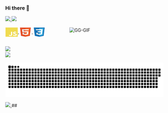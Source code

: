 ### Hi there 👋

<!--
**domuserk/domuserk** is a ✨ _special_ ✨ repository because its `README.md` (this file) appears on your GitHub profile.

Here are some ideas to get you started:

- 🔭 I’m currently working on ...
- 🌱 I’m currently learning ...
- 👯 I’m looking to collaborate on ...
- 🤔 I’m looking for help with ...
- 💬 Ask me about ...
- 📫 How to reach me: ...
- 😄 Pronouns: ...
- ⚡ Fun fact: ...

 [Anurag's GitHub stats](https://github-readme-stats.vercel.app/api?username=domuserk&show_icons=true&count_private=true 
 [![willianrod's wakatime stats](https://github-readme-stats.vercel.app/api/wakatime?username=willianrod)](https://github.com/domuserk/domuserk) 
 [![Readme Card](https://github-readme-stats.vercel.app/api/pin/?username=domuserk&repo=MovieDb)](https://github.com/domuserk/moviedb 
<div style="display: flex; flex-direction: row">
  <div style="width:50%">
  <img  width="50%" src="https://github-readme-stats.vercel.app/api?username=domuserk&show_icons=true&count_private=true"/>
  </div>
  <div style="width:50%">
  <a href="https://github.com/domuserk/moviedb">
  <img width="50%"src="https://github-readme-stats.vercel.app/api/pin/?username=domuserk&repo=MovieDb" />
</a>
   </div>
</div>
<!--<a href="https://github.com/anuraghazra/github-readme-stats">
  <img align="center" src="https://github-readme-stats.vercel.app/api/pin/?username=domuserk&repo=MovieDb" />
</a>
-->

<div>
  <a href="https://github.com/domuserk">
   <img height="160em" src="https://github-readme-stats.vercel.app/api?username=domuserk&show_icons=true&theme=dark&include_all_commits=true&count_private=true"/>
  <img height="160em"src="https://github-readme-stats.vercel.app/api/top-langs/?username=domuserk&layout=compact&langs_count=7&theme=dark"/>
</div>

<div style="display: inline_block"><br>
  <img align="center" alt="GG-Js" height="30" width="40" src="https://raw.githubusercontent.com/devicons/devicon/master/icons/javascript/javascript-plain.svg">
  <img align="center" alt="GG-HTML" height="30" width="40" src="https://raw.githubusercontent.com/devicons/devicon/master/icons/html5/html5-original.svg">
  <img align="center" alt="GG-CSS" height="30" width="40" src="https://raw.githubusercontent.com/devicons/devicon/master/icons/css3/css3-original.svg">
  <img align="right" width="300px" alt="GG-GIF" src="https://clubedosgeeks.com.br/wp-content/uploads/2016/01/dormrm.gif">
</div>
  
##
  
<div> 
  <a href="https://www.linkedin.com/in/ryan-guilherme/" target="_blank"><img src="https://img.shields.io/badge/-LinkedIn-%230077B5?style=for-the-badge&logo=linkedin&logoColor=white" target="_blank"></a></div>
  <a href="mailto:impcomercial.87@gmail.com"><img src="https://img.shields.io/badge/Gmail-D14836?style=for-the-badge&logo=gmail&logoColor=white" target="_blank"></a>

  ![Snake animation](https://github.com/domuserk/domuserk/blob/main/github-contribution-grid-snake.svg)

</div>
<a href="https://github.com/domuserk/moviedb">
  <img width="50%"src="https://github-readme-stats.vercel.app/api/pin/?username=domuserk&repo=MovieDb" />
</a>
 ##
  
  <!-- <p align="center">👁️Profile views👁️</p>
  <p align="center"><img align="center" src="https://komarev.com/ghpvc/?username=domuserk" /></p> -->
